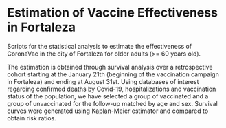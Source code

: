 # Estimation of Vaccine Effectiveness in Fortaleza

Scripts for the statistical analysis to estimate the effectiveness of CoronaVac in the city of Fortaleza for older 
adults (>= 60 years old).

The estimation is obtained through survival analysis over a retrospective cohort starting at the January 21th (beginning
of the vaccination campaign in Fortaleza) and ending at August 31st. Using databases of interest regarding confirmed deaths by 
Covid-19, hospitalizations and vaccination status of the population, we have selected a group of vaccinated and a group of 
unvaccinated for the follow-up matched by age and sex. Survival curves were generated using Kaplan-Meier estimator and compared 
to obtain risk ratios.
